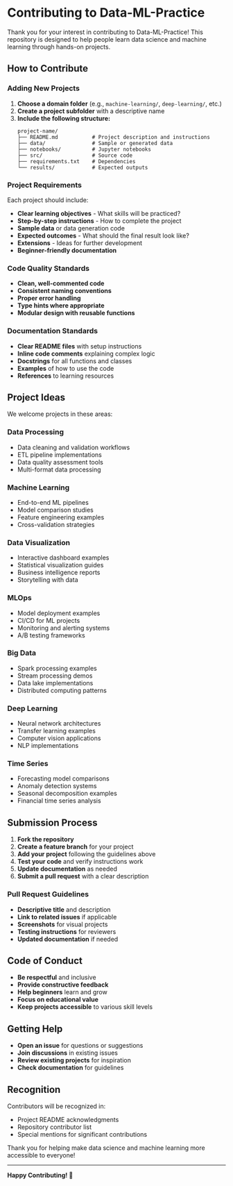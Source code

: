 # Contributing to Data-ML-Practice

Thank you for your interest in contributing to Data-ML-Practice! This repository is designed to help people learn data science and machine learning through hands-on projects.

## How to Contribute

### Adding New Projects

1. **Choose a domain folder** (e.g., `machine-learning/`, `deep-learning/`, etc.)
2. **Create a project subfolder** with a descriptive name
3. **Include the following structure:**
   ```
   project-name/
   ├── README.md           # Project description and instructions
   ├── data/               # Sample or generated data
   ├── notebooks/          # Jupyter notebooks
   ├── src/                # Source code
   ├── requirements.txt    # Dependencies
   └── results/            # Expected outputs
   ```

### Project Requirements

Each project should include:

- **Clear learning objectives** - What skills will be practiced?
- **Step-by-step instructions** - How to complete the project
- **Sample data** or data generation code
- **Expected outcomes** - What should the final result look like?
- **Extensions** - Ideas for further development
- **Beginner-friendly documentation**

### Code Quality Standards

- **Clean, well-commented code**
- **Consistent naming conventions**
- **Proper error handling**
- **Type hints where appropriate**
- **Modular design with reusable functions**

### Documentation Standards

- **Clear README files** with setup instructions
- **Inline code comments** explaining complex logic
- **Docstrings** for all functions and classes
- **Examples** of how to use the code
- **References** to learning resources

## Project Ideas

We welcome projects in these areas:

### Data Processing
- Data cleaning and validation workflows
- ETL pipeline implementations
- Data quality assessment tools
- Multi-format data processing

### Machine Learning
- End-to-end ML pipelines
- Model comparison studies
- Feature engineering examples
- Cross-validation strategies

### Data Visualization
- Interactive dashboard examples
- Statistical visualization guides
- Business intelligence reports
- Storytelling with data

### MLOps
- Model deployment examples
- CI/CD for ML projects
- Monitoring and alerting systems
- A/B testing frameworks

### Big Data
- Spark processing examples
- Stream processing demos
- Data lake implementations
- Distributed computing patterns

### Deep Learning
- Neural network architectures
- Transfer learning examples
- Computer vision applications
- NLP implementations

### Time Series
- Forecasting model comparisons
- Anomaly detection systems
- Seasonal decomposition examples
- Financial time series analysis

## Submission Process

1. **Fork the repository**
2. **Create a feature branch** for your project
3. **Add your project** following the guidelines above
4. **Test your code** and verify instructions work
5. **Update documentation** as needed
6. **Submit a pull request** with a clear description

### Pull Request Guidelines

- **Descriptive title** and description
- **Link to related issues** if applicable
- **Screenshots** for visual projects
- **Testing instructions** for reviewers
- **Updated documentation** if needed

## Code of Conduct

- **Be respectful** and inclusive
- **Provide constructive feedback**
- **Help beginners** learn and grow
- **Focus on educational value**
- **Keep projects accessible** to various skill levels

## Getting Help

- **Open an issue** for questions or suggestions
- **Join discussions** in existing issues
- **Review existing projects** for inspiration
- **Check documentation** for guidelines

## Recognition

Contributors will be recognized in:
- Project README acknowledgments
- Repository contributor list
- Special mentions for significant contributions

Thank you for helping make data science and machine learning more accessible to everyone!

---

**Happy Contributing! 🚀**